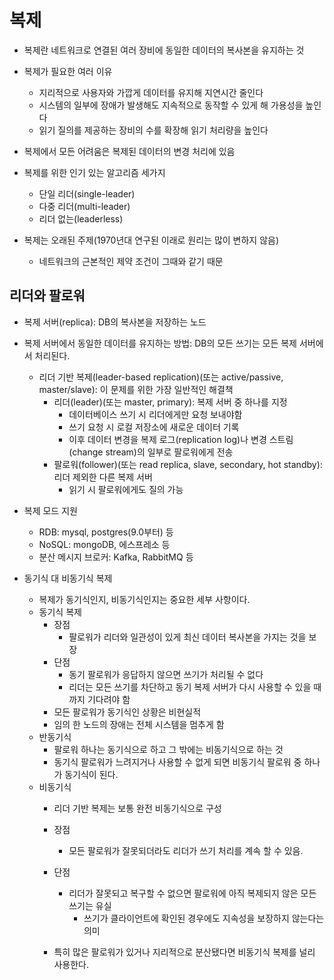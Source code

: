 # 복제

- 복제란 네트워크로 연결된 여러 장비에 동일한 데이터의 복사본을 유지하는 것
- 복제가 필요한 여러 이유
    - 지리적으로 사용자와 가깝게 데이터를 유지해 지연시간 줄인다
    - 시스템의 일부에 장애가 발생해도 지속적으로 동작할 수 있게 해 가용성을 높인다
    - 읽기 질의를 제공하는 장비의 수를 확장해 읽기 처리량을 높인다
    
- 복제에서 모든 어려움은 복제된 데이터의 변경 처리에 있음
- 복제를 위한 인기 있는 알고리즘 세가지
    - 단일 리더(single-leader)
    - 다중 리더(multi-leader)
    - 리더 없는(leaderless)
    
- 복제는 오래된 주제(1970년대 연구된 이래로 원리는 많이 변하지 않음)
    - 네트워크의 근본적인 제약 조건이 그때와 같기 때문
    
    
## 리더와 팔로워

- 복제 서버(replica): DB의 복사본을 저장하는 노드
- 복제 서버에서 동일한 데이터를 유지하는 방법: DB의 모든 쓰기는 모든 복제 서버에서 처리된다.
    - 리더 기반 복제(leader-based replication)(또는 active/passive, master/slave): 이 문제를 위한 가장 일반적인 해결책
        - 리더(leader)(또는 master, primary): 복제 서버 중 하나를 지정
            - 데이터베이스 쓰기 시 리더에게만 요청 보내야함
            - 쓰기 요청 시 로컬 저장소에 새로운 데이터 기록
            - 이후 데이터 변경을 복제 로그(replication log)나 변경 스트림(change stream)의 일부로 팔로워에게 전송
        - 팔로워(follower)(또는 read replica, slave, secondary, hot standby): 리더 제외한 다른 복제 서버
            - 읽기 시 팔로워에게도 질의 가능
- 복제 모드 지원 
    - RDB: mysql, postgres(9.0부터) 등 
    - NoSQL: mongoDB, 에스프레소 등
    - 분산 메시지 브로커: Kafka, RabbitMQ 등
    
- 동기식 대 비동기식 복제
    - 복제가 동기식인지, 비동기식인지는 중요한 세부 사항이다.
    - 동기식 복제
        - 장점
            - 팔로워가 리더와 일관성이 있게 최신 데이터 복사본을 가지는 것을 보장
        - 단점
            - 동기 팔로워가 응답하지 않으면 쓰기가 처리될 수 없다
            - 리더는 모든 쓰기를 차단하고 동기 복제 서버가 다시 사용할 수 있을 때 까지 기다려야 함
        - 모든 팔로워가 동기식인 상황은 비현실적
        - 임의 한 노드의 장애는 전체 시스템을 멈추게 함
    - 반동기식
        - 팔로워 하나는 동기식으로 하고 그 밖에는 비동기식으로 하는 것
        - 동기식 팔로워가 느려지거나 사용할 수 없게 되면 비동기식 팔로워 중 하나가 동기식이 된다.
    - 비동기식
        - 리더 기반 복제는 보통 완전 비동기식으로 구성
        - 장점
            - 모든 팔로워가 잘못되더라도 리더가 쓰기 처리를 계속 할 수 있음.
        - 단점
            - 리더가 잘못되고 복구할 수 없으면 팔로워에 아직 복제되지 않은 모든 쓰기는 유실
                - 쓰기가 클라이언트에 확인된 경우에도 지속성을 보장하지 않는다는 의미
    
        - 특히 많은 팔로워가 있거나 지리적으로 분산됐다면 비동기식 복제를 널리 사용한다. 
